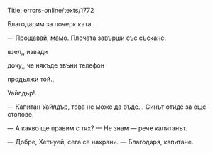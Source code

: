 Title: errors-online/texts/1772

Благодарим за почерк ката.


— Прощавай, мамо. Плочата завърши със съскане.

взел,, извади


дочу,, че някъде звъни телефон

продължи той.,

Уайлдър!.


— Капитан Уайлдър, това не може да бъде… Синът отиде за още столове.

— А какво ще правим с тях? — Не знам — рече капитанът.

— Добре, Хетъуей, сега се нахрани. — Благодаря, капитане.
